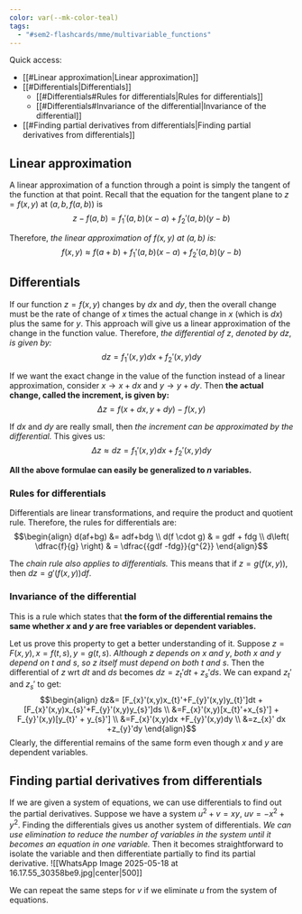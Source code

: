 ```yaml
---
color: var(--mk-color-teal)
tags:
  - "#sem2-flashcards/mme/multivariable_functions"
---
```

Quick access:
- [[#Linear approximation|Linear approximation]]
- [[#Differentials|Differentials]]
	- [[#Differentials#Rules for differentials|Rules for differentials]]
	- [[#Differentials#Invariance of the differential|Invariance of the differential]]
- [[#Finding partial derivatives from differentials|Finding partial derivatives from differentials]]

## Linear approximation
A linear approximation of a function through a point is simply the tangent of the function at that point. Recall that the equation for the tangent plane to $z=f(x,y)$ at $(a,b,f(a,b))$ is 
$$z-f(a,b)=f_{1}'(a,b)(x-a)+f_{2}'(a,b)(y-b)$$

Therefore, *the linear approximation of $f(x,y)$ at $(a,b)$ is:*
$$f(x,y)\approx f(a+b)+f_{1}'(a,b)(x-a)+f_{2}'(a,b)(y-b)$$

## Differentials
If our function $z=f(x,y)$ changes by $dx$ and $dy$, then the overall change must be the rate of change of $x$ times the actual change in $x$ (which is $dx$) plus the same for $y$. This approach will give us a linear approximation of the change in the function value. Therefore, *the differential of $z$*, *denoted by $dz$*, *is given by:*
$$dz=f_{1}'(x,y)dx +f_{2}'(x,y)dy$$

If we want the exact change in the value of the function instead of a linear approximation, consider $x \to x+dx$ and $y \to y+dy$. Then **the actual change, called the increment, is given by:**
$$\Delta z = f(x+dx,y+dy)-f(x,y)$$

If $dx$ and $dy$ are really small, then *the increment can be approximated by the differential.* This gives us:
$$\Delta z \approx dz =f_{1}'(x,y)dx +f_{2}'(x,y)dy$$

**All the above formulae can easily be generalized to $n$ variables.**

### Rules for differentials
Differentials are linear transformations, and require the product and quotient rule. Therefore, the rules for differentials are:
$$\begin{align}
d(af+bg) &= adf+bdg \\
d(f \cdot g)  & = gdf + fdg \\
d\left( \dfrac{f}{g} \right) & = \dfrac{{gdf -fdg}}{g^{2}}
\end{align}$$

The *chain rule also applies to differentials.* This means that if $z=g(f(x,y))$, then $dz = g'(f(x,y))df$.

### Invariance of the differential
This is a rule which states that **the form of the differential remains the same whether $x$ and $y$ are free variables or dependent variables.** 

Let us prove this property to get a better understanding of it. Suppose $z=F(x,y),x=f(t,s),y=g(t,s)$. *Although $z$ depends on $x$ and $y$*, *both $x$ and $y$ depend on $t$ and $s$*, *so $z$ itself must depend on both $t$ and $s$*. Then the differential of $z$ wrt $dt$ and $ds$ becomes $dz=z_{t}'dt+z_{s}'ds$. We can expand $z_{t}'$ and $z_{s}'$ to get:
$$\begin{align}
dz&= [F_{x}'(x,y)x_{t}'+F_{y}'(x,y)y_{t}']dt + [F_{x}'(x,y)x_{s}'+F_{y}'(x,y)y_{s}']ds \\
&=F_{x}'(x,y)[x_{t}'+x_{s}'] + F_{y}'(x,y)[y_{t}' + y_{s}'] \\
&=F_{x}'(x,y)dx +F_{y}'(x,y)dy \\
&=z_{x}' dx +z_{y}'dy
\end{align}$$
Clearly, the differential remains of the same form even though $x$ and $y$ are dependent variables.

## Finding partial derivatives from differentials
If we are given a system of equations, we can use differentials to find out the partial derivatives. Suppose we have a system $u^{2} + v=xy$, $uv = -x^{2}+y^{2}$. Finding the differentials gives us another system of differentials. *We can use elimination to reduce the number of variables in the system until it becomes an equation in one variable.* Then it becomes straightforward to isolate the variable and then differentiate partially to find its partial derivative.
![[WhatsApp Image 2025-05-18 at 16.17.55_30358be9.jpg|center|500]]

We can repeat the same steps for $v$ if we eliminate $u$ from the system of equations.